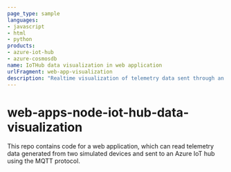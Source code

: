 ```yaml
---
page_type: sample
languages:
- javascript
- html
- python
products:
- azure-iot-hub
- azure-cosmosdb
name: IoTHub data visualization in web application
urlFragment: web-app-visualization
description: "Realtime visualization of telemetry data sent through an MQTT channel by simulated devices using Azure"
---
```


# web-apps-node-iot-hub-data-visualization

This repo contains code for a web application, which can read telemetry data generated from two simulated devices and sent to an Azure IoT hub using the MQTT protocol.

